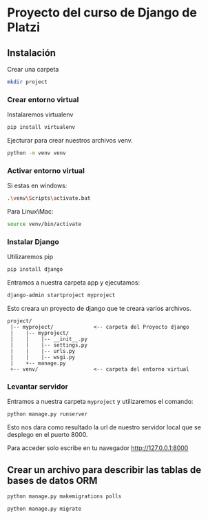 # Proyecto del curso de Django de Platzi


## Instalación

Crear una carpeta
```Bash
mkdir project
```

### Crear entorno virtual

Instalaremos virtualenv
```Bash
pip install virtualenv
```

Ejecturar para crear nuestros archivos venv. 
```Bash
python -m venv venv
```

### Activar entorno virtual

Si estas en windows:
```Bash
.\venv\Scripts\activate.bat
```

Para Linux\Mac:
```Bash
source venv/bin/activate
```
### Instalar Django

Utilizaremos pip
```Bash
pip install django
```
Entramos a nuestra carpeta app y ejecutamos:

```Bash
django-admin startproject myproject
```

Esto creara un proyecto de django que te creara varios archivos.
```
project/                  
 |-- myproject/             <-- carpeta del Proyecto django
 |    |-- myproject/
 |    |    |-- __init__.py
 |    |    |-- settings.py
 |    |    |-- urls.py
 |    |    |-- wsgi.py
 |    +-- manage.py
 +-- venv/                  <-- carpeta del entorno virtual
```
### Levantar servidor
Entramos a nuestra carpeta `myproject` y utilizaremos el comando: 
```Bash
python manage.py runserver
```

Esto nos dara como resultado la url de nuestro servidor local que se desplego en el puerto 8000.

Para acceder solo escribe en tu navegador <a href='http://127.0.0.1:8000' target='_blank'>http://127.0.0.1:8000</a>


## Crear un archivo para describir las tablas de bases de datos ORM
```Bash
python manage.py makemigrations polls
````

```Bash
python manage.py migrate
````

